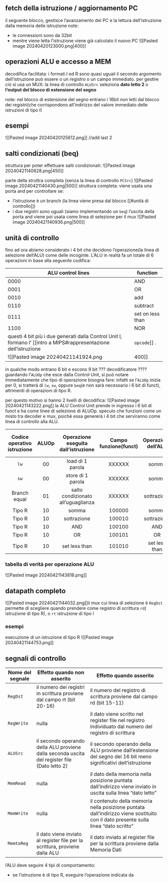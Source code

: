 ## fetch della istruzione / aggiornamento PC
il seguente blocco, gestisce l’avanzamento del PC e la lettura dell’istruzione dalla memoria delle istruzione
note:
- le connessioni sono da 32bit
- mentre viene letta l’istruzione viene già calcolato il nuovo PC
![[Pasted image 20240420123000.png|400]]
## operazioni ALU e accesso a MEM
decodifica facilitata: i formati I ed R sono quasi uguali
il secondo argomento dell’istruzione può essere o un registro o un campo immediato. per gestire ciò si usa un MUX: la linea di controllo `ALUSrc` seleziona  **dato letto 2** o **l‘output del blocco di estensione del segno**

note: 
nel blocco di estensione del segno entrano i 16bit non letti dal blocco dei registri(che corrispondono all’indirizzo del valore immediato delle istruzioni di tipo I)
## esempi
![[Pasted image 20240420125612.png]]
//add last 2

## salti condizionati (beq)
struttura per poter effettuare salti condizionati:
![[Pasted image 20240421140628.png|450]]

parte della struttra completa (senza la linea di controllo `PCSrc`)
![[Pasted image 20240421140430.png|500]]
struttura completa: 
viene usata una porta and per controllare se:
- l’istruzione è un branch (la linea viene presa dal blocco [[#unità di controllo]])
- i due registri sono uguali (siamo implementando un `beq`)
l’uscita della porta and viene poi usata come linea di selezione per il mux
![[Pasted image 20240421140936.png|500]]

## unità di controllo
fino ad ora abiamo considerato i 4 bit che decidono l’operazione(la linea di selezione dell’ALU) come delle incoginte. L’ALU in realtà fa un totale di 6 operazioni in base alla seguente codifica:

| ALU control lines | function         |
| ----------------- | ---------------- |
| 0000              | AND              |
| 0001              | OR               |
| 0010              | add              |
| 0110              | subtract         |
| 0111              | set on less than |
| 1100              | NOR              |
questi 4 bit più i due generati dalla Control Unit l, formano l’ [[intro a MIPS#rappresentazione dell’istruzione|`opcode`]] .
![[Pasted image 20240421141924.png|400]]
in qualche modo entrano 6 bit e escono 9 bit ??? decodificatore ????
 guardando l’`ALUOp` che esce dalla Control Unit, si può notare immediatamente che tipo di operazione bisogna fare: infatti se l’`ALUOp` inizia per 0, si tratterà di `lw`, `sw`, oppure `beq`(e non sarà necessario i 6 bit di funct), altrimenti di operazioni di tipo R.
 
 per questo motivo si hanno 2 livelli di decodifica:
 ![[Pasted image 20240421143222.png]]
 la ALU Control Unit prende in ingresso i 6 bit di funct e ha come linee di selezione di ALUOp. speculo che funzioni come un misto tra decoder e mux, poichè essa genererà i 4 bit che serviranno come linea di controllo alla ALU.
 
| Codice operativo istruzione | ALUOp | Operazione eseguita dall’istruzione | Campo funzione(funct) | Operazione dell’ALU | Ingresso di controllo alla ALU |
| :-------------------------: | :---: | :---------------------------------: | :-------------------: | :-----------------: | :----------------------------: |
|            `lw`             |  00   |          load di 1 parola           |        XXXXXX         |        somma        |              0010              |
|            `sw`             |  00   |          store di 1 parola          |        XXXXXX         |        somma        |              0010              |
|        Branch equal         |  01   | salto condizionato all’uguaglianza  |        XXXXXX         |     sottrazione     |              0110              |
|           Tipo R            |  10   |                somma                |        100000         |        somma        |              0010              |
|           Tipo R            |  10   |             sottrazione             |        100010         |     sottrazione     |              0110              |
|           Tipo R            |  10   |                 AND                 |        100100         |         AND         |              0000              |
|           Tipo R            |  10   |                 OR                  |        100101         |         OR          |              0001              |
|           Tipo R            |  10   |            set less than            |        101010         |    set less than    |              0111              |
### tabella di verità per operazione ALU
![[Pasted image 20240421143818.png]]

## datapath completo
![[Pasted image 20240421144032.png]]il mux cui linea di selezione è `RegDst` permette di scegliere quando prendere come registro di scrittura `rd`( istruzione di tipo R), o `rt` istruzione di tipo I
### esempi
esecuzione di un istruzione di tipo R
![[Pasted image 20240421144753.png]]

## segnali di controllo

| Nome del segnale | Effetto quando non asserito                                                                  | Effetto quando asserito                                                                                                            |
| ---------------- | -------------------------------------------------------------------------------------------- | ---------------------------------------------------------------------------------------------------------------------------------- |
| `RegDst`         | il numero dei registri in scrittura proviene dal campo rt (bit 20-16)                        | il numero del registro di scrittura proviene dal campo rd (bit 15-11)                                                              |
| `RegWrite`       | nulla                                                                                        | il dato viene scritto nel register file nel registro individuato dal numero del registro di scrittura                              |
| `ALUSrc`         | il secondo operando della ALU proviene dalla seconda uscita del register file (Dato letto 2) | il secondo operando della ALU proviene dall’estensione del segno dei 16 bit meno significativi dell’istruzione                     |
| `MemRead`        | nulla                                                                                        | il dato della memoria nella posizione puntata dall’indirizzo viene inviato in uscita sulla linea “dato letto”                      |
| `MemWrite`       | nulla                                                                                        | il contenuto della memoria nella posizione puntata dall’indirizzo viene sostituito con il dato presente sulla linea “dato scritto” |
| `MemtoReg`       | il dato viene inviato al register file per la scrittura, proviene dalla ALU                  | il dato inviato al register file per la scrittura proviene dalla Memoria Dati                                                      |
l’ALU deve seguire 4 tipi di comportamento:
- se l’istruzione è di tipo R, eseguire l’operazione indicata da